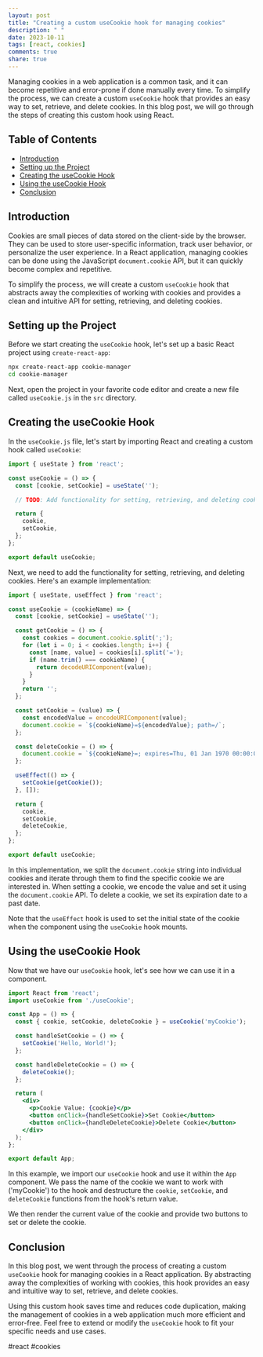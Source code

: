 ```yaml
---
layout: post
title: "Creating a custom useCookie hook for managing cookies"
description: " "
date: 2023-10-11
tags: [react, cookies]
comments: true
share: true
---
```


Managing cookies in a web application is a common task, and it can become repetitive and error-prone if done manually every time. To simplify the process, we can create a custom `useCookie` hook that provides an easy way to set, retrieve, and delete cookies. In this blog post, we will go through the steps of creating this custom hook using React.

## Table of Contents
- [Introduction](#introduction)
- [Setting up the Project](#setting-up-the-project)
- [Creating the useCookie Hook](#creating-the-usecookie-hook)
- [Using the useCookie Hook](#using-the-usecookie-hook)
- [Conclusion](#conclusion)

## Introduction

Cookies are small pieces of data stored on the client-side by the browser. They can be used to store user-specific information, track user behavior, or personalize the user experience. In a React application, managing cookies can be done using the JavaScript `document.cookie` API, but it can quickly become complex and repetitive.

To simplify the process, we will create a custom `useCookie` hook that abstracts away the complexities of working with cookies and provides a clean and intuitive API for setting, retrieving, and deleting cookies.

## Setting up the Project

Before we start creating the `useCookie` hook, let's set up a basic React project using `create-react-app`:

```bash
npx create-react-app cookie-manager
cd cookie-manager
```

Next, open the project in your favorite code editor and create a new file called `useCookie.js` in the `src` directory.

## Creating the useCookie Hook

In the `useCookie.js` file, let's start by importing React and creating a custom hook called `useCookie`:

```jsx
import { useState } from 'react';

const useCookie = () => {
  const [cookie, setCookie] = useState('');

  // TODO: Add functionality for setting, retrieving, and deleting cookies

  return {
    cookie,
    setCookie,
  };
};

export default useCookie;
```

Next, we need to add the functionality for setting, retrieving, and deleting cookies. Here's an example implementation:

```jsx
import { useState, useEffect } from 'react';

const useCookie = (cookieName) => {
  const [cookie, setCookie] = useState('');

  const getCookie = () => {
    const cookies = document.cookie.split(';');
    for (let i = 0; i < cookies.length; i++) {
      const [name, value] = cookies[i].split('=');
      if (name.trim() === cookieName) {
        return decodeURIComponent(value);
      }
    }
    return '';
  };

  const setCookie = (value) => {
    const encodedValue = encodeURIComponent(value);
    document.cookie = `${cookieName}=${encodedValue}; path=/`;
  };

  const deleteCookie = () => {
    document.cookie = `${cookieName}=; expires=Thu, 01 Jan 1970 00:00:00 UTC; path=/;`;
  };

  useEffect(() => {
    setCookie(getCookie());
  }, []);

  return {
    cookie,
    setCookie,
    deleteCookie,
  };
};

export default useCookie;
```
In this implementation, we split the `document.cookie` string into individual cookies and iterate through them to find the specific cookie we are interested in. When setting a cookie, we encode the value and set it using the `document.cookie` API. To delete a cookie, we set its expiration date to a past date.

Note that the `useEffect` hook is used to set the initial state of the cookie when the component using the `useCookie` hook mounts.

## Using the useCookie Hook

Now that we have our `useCookie` hook, let's see how we can use it in a component. 

```jsx
import React from 'react';
import useCookie from './useCookie';

const App = () => {
  const { cookie, setCookie, deleteCookie } = useCookie('myCookie');

  const handleSetCookie = () => {
    setCookie('Hello, World!');
  };

  const handleDeleteCookie = () => {
    deleteCookie();
  };

  return (
    <div>
      <p>Cookie Value: {cookie}</p>
      <button onClick={handleSetCookie}>Set Cookie</button>
      <button onClick={handleDeleteCookie}>Delete Cookie</button>
    </div>
  );
};

export default App;
```

In this example, we import our `useCookie` hook and use it within the `App` component. We pass the name of the cookie we want to work with ('myCookie') to the hook and destructure the `cookie`, `setCookie`, and `deleteCookie` functions from the hook's return value.

We then render the current value of the cookie and provide two buttons to set or delete the cookie.

## Conclusion

In this blog post, we went through the process of creating a custom `useCookie` hook for managing cookies in a React application. By abstracting away the complexities of working with cookies, this hook provides an easy and intuitive way to set, retrieve, and delete cookies.

Using this custom hook saves time and reduces code duplication, making the management of cookies in a web application much more efficient and error-free. Feel free to extend or modify the `useCookie` hook to fit your specific needs and use cases.

#react #cookies